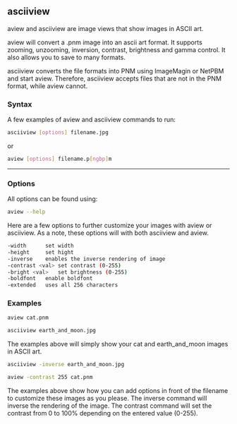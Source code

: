 asciiview
-------
aview and asciiview are image views that show images in ASCII art.

aview will convert a .pnm image into an ascii art format. It supports zooming, unzooming, inversion, contrast, brightness and gamma control. It also allows you to save to many formats.

asciiview converts the file formats into PNM using ImageMagin or NetPBM and start aview.
Therefore, asciiview accepts files that are not in the PNM format, while aview cannot.

### Syntax

A few examples of aview and asciiview commands to run:
~~~ bash
asciiview [options] filename.jpg
~~~
or
~~~ bash
aview [options] filename.p[ngbp]m
~~~
---

### Options

All options can be found using:

~~~ bash
aview --help
~~~

Here are a few options to further customize your images with aview or asciiview. As a note, these options will with both asciiview and aview.

~~~ bash
-width		set width
-height		set hight
-inverse	enables the inverse rendering of image
-contrast <val> set contrast (0-255)
-bright <val> 	set brightness (0-255)
-boldfont	enable boldfont
-extended	uses all 256 characters
~~~

### Examples

~~~ bash
aview cat.pnm
~~~~

~~~ bash
asciiview earth_and_moon.jpg
~~~

The examples above will simply show your cat and earth_and_moon images in ASCII art.

~~~ bash
asciiview -inverse earth_and_moon.jpg

aview -contrast 255 cat.pnm
~~~

The examples above show how you can add options in front of the filename to customize these images as you please. 
The inverse command will inverse the rendering of the image. The contrast command will set the contrast from 0 to 100% depending on the entered value (0-255).
